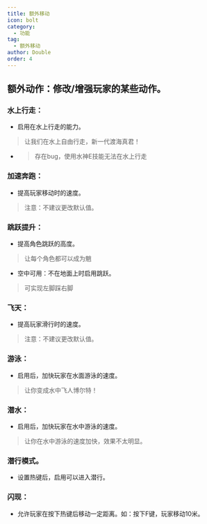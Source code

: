 ```yaml
---
title: 额外移动
icon: bolt
category:
  - 功能
tag:
  - 额外移动
author: Double
order: 4
---
```


## 额外动作：修改/增强玩家的某些动作。
### 水上行走：
- 启用在水上行走的能力。
>让我们在水上自由行走，新一代渡海真君！
- >存在bug，使用水神E技能无法在水上行走
### 加速奔跑：
- 提高玩家移动时的速度。
>注意：不建议更改默认值。
### 跳跃提升：
- 提高角色跳跃的高度。
>让每个角色都可以成为魈
- 空中可用：不在地面上时启用跳跃。
>可实现左脚踩右脚
### 飞天：
- 提高玩家滑行时的速度。
>注意：不建议更改默认值。
### 游泳：
- 启用后，加快玩家在水面游泳的速度。
>让你变成水中飞人博尔特！
### 潜水：
- 启用后，加快玩家在水中游泳的速度。 
>让你在水中游泳的速度加快，效果不太明显。
### 潜行模式。
- 设置热键后，启用可以进入潜行。
### 闪现：
- 允许玩家在按下热键后移动一定距离。如：按下F键，玩家移动10米。

